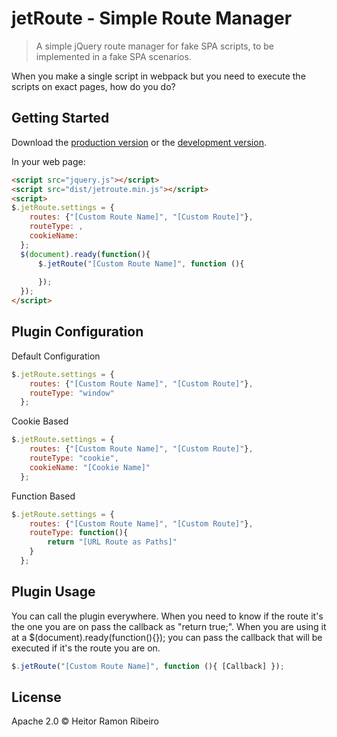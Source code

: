 # jetRoute - Simple Route Manager

> A simple jQuery route manager for fake SPA scripts, to be implemented in a fake SPA scenarios.

When you make a single script in webpack but you need to execute the scripts on exact pages, how do you do?

## Getting Started

Download the [production version][min] or the [development version][max].

[min]: https://raw.githubusercontent.com/bloo_df/jquery-jetroute/master/dist/jquery.jetroute.min.js
[max]: https://raw.githubusercontent.com/bloo_df/jquery-jetroute/master/dist/jquery.jetroute.js

In your web page:

```html
<script src="jquery.js"></script>
<script src="dist/jetroute.min.js"></script>
<script>
$.jetRoute.settings = {
    routes: {"[Custom Route Name]", "[Custom Route]"},
    routeType: ,
    cookieName: 
  };
  $(document).ready(function(){
      $.jetRoute("[Custom Route Name]", function (){ 
          
      });
  });
</script>
```

## Plugin Configuration
Default Configuration
```javascript
$.jetRoute.settings = {
    routes: {"[Custom Route Name]", "[Custom Route]"},
    routeType: "window"
  };
```
Cookie Based
```javascript
$.jetRoute.settings = {
    routes: {"[Custom Route Name]", "[Custom Route]"},
    routeType: "cookie",
    cookieName: "[Cookie Name]"
  };
```

Function Based
```javascript
$.jetRoute.settings = {
    routes: {"[Custom Route Name]", "[Custom Route]"},
    routeType: function(){
        return "[URL Route as Paths]"
    }
  };
```

## Plugin Usage
You can call the plugin everywhere. When you need to know if the route it's the one you are on pass the callback as "return true;". When you are using it at a $(document).ready(function(){}); you can pass the callback that will be executed if it's the route you are on.
```javascript
$.jetRoute("[Custom Route Name]", function (){ [Callback] });
```

## License

Apache 2.0 © Heitor Ramon Ribeiro
